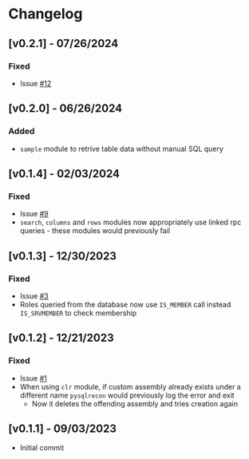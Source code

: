 # Changelog
## [v0.2.1] - 07/26/2024
### Fixed
- Issue [#12](https://github.com/Tw1sm/PySQLRecon/issues/12)

## [v0.2.0] - 06/26/2024
### Added
- `sample` module to retrive table data without manual SQL query


## [v0.1.4] - 02/03/2024
### Fixed
- Issue [#9](https://github.com/Tw1sm/PySQLRecon/issues/9)
- `search`, `columns` and `rows` modules now appropriately use linked rpc queries - these modules would previously fail

## [v0.1.3] - 12/30/2023
### Fixed
- Issue [#3](https://github.com/Tw1sm/PySQLRecon/issues/3)
- Roles queried from the database now use `IS_MEMBER` call instead `IS_SRVMEMBER` to check membership

## [v0.1.2] - 12/21/2023
### Fixed
- Issue [#1](https://github.com/Tw1sm/PySQLRecon/issues/1)
- When using `clr` module, if custom assembly already exists under a different name `pysqlrecon` would previously log the error and exit
    - Now it deletes the offending assembly and tries creation again

## [v0.1.1] - 09/03/2023
- Initial commit